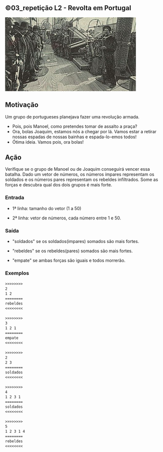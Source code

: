 ## ©03_repetição L2 - Revolta em Portugal


![](__capa.jpg)

## Motivação

Um grupo de portugueses planejava fazer uma revolução armada.

* Pois, pois Manoel, como pretendes tomar de assalto a praça?
* Ora, bolas Joaquim, estamos nós a chegar por lá. Vamos estar a retirar nossas espadas de nossas bainhas e espada-lo-emos todos!
* Ótima ideia. Vamos pois, ora bolas!

## Ação

Verifique se o grupo de Manoel ou de Joaquim conseguirá vencer essa batalha. Dado um vetor de números, os números ímpares representam os soldados e os números pares representam os rebeldes infiltrados. Some as forças e descubra qual dos dois grupos é mais forte.

### Entrada

* 1ª linha: tamanho do vetor (1 a 50)

* 2ª linha: vetor de números, cada número entre 1 e 50.

### Saída

* "soldados" se os soldados(impares) somados são mais fortes.

* "rebeldes" se os rebeldes(pares) somados são mais fortes.

* "empate" se ambas forças são iguais e todos morrerão.

### Exemplos

```
>>>>>>>>
2
1 2
========
rebeldes
<<<<<<<<

>>>>>>>>
3
1 2 1
========
empate
<<<<<<<<

>>>>>>>>
2
2 3
========
soldados
<<<<<<<<

>>>>>>>>
4
1 2 3 1
========
soldados
<<<<<<<<

>>>>>>>>
5
1 2 3 1 4
========
rebeldes
<<<<<<<<
```

